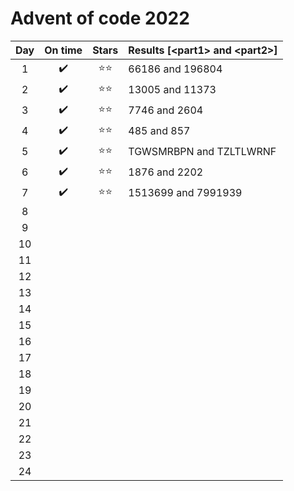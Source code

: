 # Advent of code 2022

| Day | On time | Stars | Results [&lt;part1> and &lt;part2>] |
|:---:|:-------:|:-----:|:------------------------------------|
|  1  |   ✔️    |  ⭐⭐   | 66186 and 196804                    |
|  2  |   ✔️    |  ⭐⭐   | 13005 and 11373                     |
|  3  |   ✔️    |  ⭐⭐   | 7746 and 2604                       |
|  4  |   ✔️    |  ⭐⭐   | 485 and 857                         |
|  5  |   ✔️    |  ⭐⭐   | TGWSMRBPN and TZLTLWRNF             |
|  6  |   ✔️    |  ⭐⭐   | 1876 and 2202                       |
|  7  |   ✔️    |  ⭐⭐   | 1513699 and 7991939                 |
|  8  |         |       |                                     |
|  9  |         |       |                                     |
| 10  |         |       |                                     |
| 11  |         |       |                                     |
| 12  |         |       |                                     |
| 13  |         |       |                                     |
| 14  |         |       |                                     |
| 15  |         |       |                                     |
| 16  |         |       |                                     |
| 17  |         |       |                                     |
| 18  |         |       |                                     |
| 19  |         |       |                                     |
| 20  |         |       |                                     |
| 21  |         |       |                                     |
| 22  |         |       |                                     |
| 23  |         |       |                                     |
| 24  |         |       |                                     |
